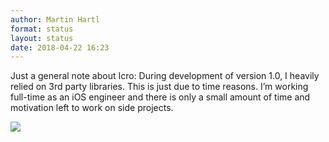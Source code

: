```yaml
---
author: Martin Hartl
format: status
layout: status
date: 2018-04-22 16:23
---
```

Just a general note about Icro: During development of version 1.0, I heavily relied on 3rd party libraries. This is just due to time reasons. I’m working full-time as an iOS engineer and there is only a small amount of time and motivation left to work on side projects.

![](http://share.hartl.co/png_2018-04-22_14-17-27_1.png)
